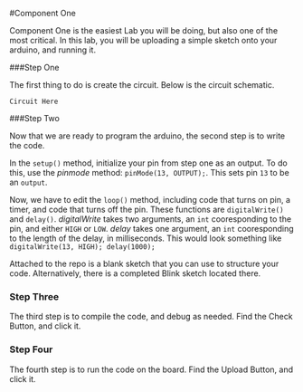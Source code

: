 #Component One

Component One is the easiest Lab you will be doing, but also one of the most critical.  In this lab, you will be uploading a simple sketch onto your arduino, and running it.  

###Step One

The first thing to do is create the circuit.  Below is the circuit schematic.

```
Circuit Here
```

###Step Two

Now that we are ready to program the arduino, the second step is to write the code. 

In the `setup()` method, initialize your pin from step one as an output. To do this, use the *pinmode* method: `pinMode(13, OUTPUT);`.  This sets pin `13` to be an `output`.

 Now, we have to edit the `loop()` method, including code that turns on pin, a timer, and code that turns off the pin.  These functions are `digitalWrite()` and `delay()`.  *digitalWrite* takes two arguments, an `int` cooresponding to the pin, and either `HIGH` or `LOW`.  *delay* takes one argument, an `int` cooresponding to the length of the delay, in milliseconds. This would look something like `digitalWrite(13, HIGH); delay(1000); `
 
Attached to the repo is a blank sketch that you can use to structure your code.  Alternatively, there is a completed Blink sketch located there.

### Step Three

The third step is to compile the code, and debug as needed.  Find the Check Button, and click it. 

### Step Four

The fourth step is to run the code on the board.  Find the Upload Button, and click it.

